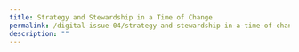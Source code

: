 ```yaml
---
title: Strategy and Stewardship in a Time of Change
permalink: /digital-issue-04/strategy-and-stewardship-in-a-time-of-change/
description: ""
---
```

